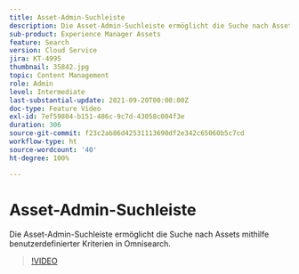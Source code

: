 ```yaml
---
title: Asset-Admin-Suchleiste
description: Die Asset-Admin-Suchleiste ermöglicht die Suche nach Assets mithilfe benutzerdefinierter Kriterien in Omnisearch.
sub-product: Experience Manager Assets
feature: Search
version: Cloud Service
jira: KT-4995
thumbnail: 35842.jpg
topic: Content Management
role: Admin
level: Intermediate
last-substantial-update: 2021-09-20T00:00:00Z
doc-type: Feature Video
exl-id: 7ef59804-b151-486c-9c7d-43058c004f3e
duration: 306
source-git-commit: f23c2ab86d42531113690df2e342c65060b5c7cd
workflow-type: ht
source-wordcount: '40'
ht-degree: 100%

---
```


# Asset-Admin-Suchleiste

Die Asset-Admin-Suchleiste ermöglicht die Suche nach Assets mithilfe benutzerdefinierter Kriterien in Omnisearch.

>[!VIDEO](https://video.tv.adobe.com/v/35842?quality=12&learn=on)
